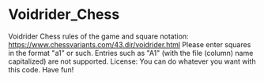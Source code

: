 # Voidrider_Chess
Voidrider Chess
rules of the game and square notation: https://www.chessvariants.com/43.dir/voidrider.html
Please enter squares in the format "a1" or such. Entries such as "A1" (with the file (column) name capitalized) are not supported.
License: You can do whatever you want with this code. Have fun!
